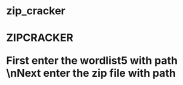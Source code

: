 # zip_cracker


<h1> ZIPCRACKER <h!>
 
First enter the wordlist5 with path
\nNext enter the zip file with path
